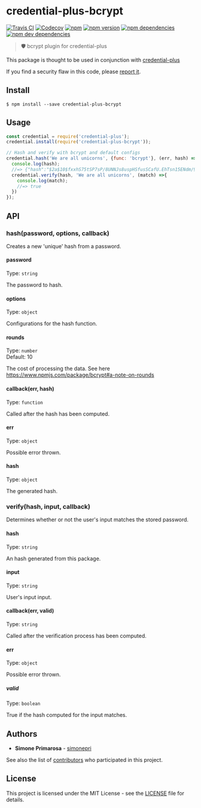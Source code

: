 # credential-plus-bcrypt
[![Travis CI](https://travis-ci.org/simonepri/credential-plus-bcrypt.svg?branch=master)](https://travis-ci.org/simonepri/credential-plus-bcrypt) [![Codecov](https://img.shields.io/codecov/c/github/simonepri/credential-plus-bcrypt/master.svg)](https://codecov.io/gh/simonepri/credential-plus-bcrypt) [![npm](https://img.shields.io/npm/dm/credential-plus-bcrypt.svg)](https://www.npmjs.com/package/credential-plus-bcrypt) [![npm version](https://img.shields.io/npm/v/credential-plus-bcrypt.svg)](https://www.npmjs.com/package/credential-plus-bcrypt) [![npm dependencies](https://david-dm.org/simonepri/credential-plus-bcrypt.svg)](https://david-dm.org/simonepri/credential-plus-bcrypt) [![npm dev dependencies](https://david-dm.org/simonepri/credential-plus-bcrypt/dev-status.svg)](https://david-dm.org/simonepri/credential-plus-bcrypt#info=devDependencies)
> 🛡 bcrypt plugin for credential-plus

This package is thought to be used in conjunction with [credential-plus](https://github.com/simonepri/credential-plus)

If you find a security flaw in this code, please [report it](issues/new).

## Install

```
$ npm install --save credential-plus-bcrypt
```

## Usage
```js
const credential = require('credential-plus');
credential.install(require('credential-plus-bcrypt'));

// Hash and verify with bcrypt and default configs
credential.hash('We are all unicorns', {func: 'bcrypt'}, (err, hash) => {
  console.log(hash);
  //=> {"hash":"$2a$10$fxxhS75tSP7sP/8UNNJs8uspHSfusSCafU.EhTsn15ENdm/9n3IQe","func":"bcrypt"}
  credential.verify(hash, 'We are all unicorns', (match) =>{
    console.log(match);
    //=> true
  })
});
```

## API

### hash(password, options, callback)

Creates a new 'unique' hash from a password.

#### password

Type: `string`

The password to hash.

#### options

Type: `object`

Configurations for the hash function.

#### rounds

Type: `number`<br>
Default: 10

The cost of processing the data.
See here https://www.npmjs.com/package/bcrypt#a-note-on-rounds

#### callback(err, hash)

Type: `function`

Called after the hash has been computed.

#### err

Type: `object`

Possible error thrown.

#### hash

Type: `object`

The generated hash.

### verify(hash, input, callback)

Determines whether or not the user's input matches the stored password.

#### hash

Type: `string`

An hash generated from this package.

#### input

Type: `string`

User's input input.

#### callback(err, valid)

Type: `string`

Called after the verification process has been computed.

#### err

Type: `object`

Possible error thrown.

##### valid

Type: `boolean`

True if the hash computed for the input matches.

## Authors
* **Simone Primarosa** - [simonepri](https://github.com/simonepri)

See also the list of [contributors](https://github.com/simonepri/credential-plus-bcrypt/contributors) who participated in this project.

## License
This project is licensed under the MIT License - see the [LICENSE](LICENSE) file for details.
